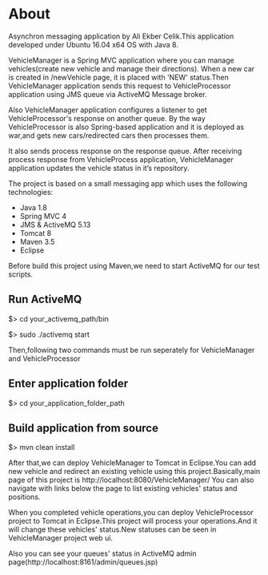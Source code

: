 
# About

Asynchron messaging application by Ali Ekber Celik.This application developed under Ubuntu 16.04 x64 OS with Java 8.

VehicleManager is a Spring MVC application where you can manage vehicles(create new vehicle and manage their directions).
When a new car is created in /newVehicle page, it is placed with 'NEW' status.Then VehicleManager application sends this request to VehicleProcessor application using JMS queue via ActiveMQ Message broker.

Also VehicleManager application configures a listener to get VehicleProcessor's response on another queue.
By the way VehicleProcessor is also Spring-based application and it is deployed as war,and gets new cars/redirected cars then processes them.

It also sends process response on the response queue. After receiving process response from VehicleProcess application, VehicleManager application updates the vehicle status in it’s repository.

The project is based on a small messaging app which uses the following technologies:

* Java 1.8
* Spring MVC 4
* JMS & ActiveMQ 5.13
* Tomcat 8
* Maven 3.5
* Eclipse


Before build this project using Maven,we need to start ActiveMQ for our test scripts.

## Run ActiveMQ

$> cd your_activemq_path/bin

$> sudo ./activemq start


Then,following two commands must be run seperately for VehicleManager and VehicleProcessor

## Enter application folder

$> cd your_application_folder_path

## Build application from source

$> mvn clean install

After that,we can deploy VehicleManager to Tomcat in Eclipse.You can add new vehicle and redirect an existing vehicle using this project.Basically,main page of this project is http://localhost:8080/VehicleManager/ You can also navigate with links below the page to list existing vehicles' status and positions.

When you completed vehicle operations,you can deploy VehicleProcessor project to Tomcat in Eclipse.This project will process your operations.And it will change these vehicles' status.New statuses can be seen in VehicleManager project web ui.

Also you can see your queues' status in ActiveMQ admin page(http://localhost:8161/admin/queues.jsp)

